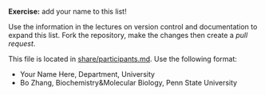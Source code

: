 
**Exercise:** add your name to this list! 

Use the information in the lectures on version control and documentation to expand this list.
Fork the repository, make the changes then create a *pull request*.

This file is located in [share/participants.md][url]. Use the following format:

* Your Name Here, Department, University 
* Bo Zhang, Biochemistry&Molecular Biology, Penn State University

[url]: https://github.com/biostars/bootcamp-central/blob/master/web/2016/share/participants.md
